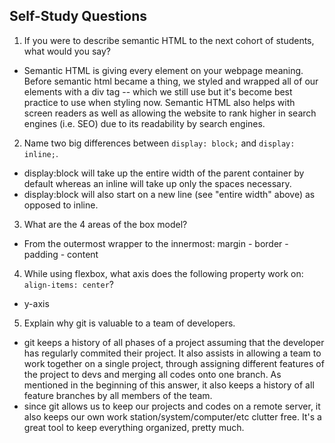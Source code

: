 
## Self-Study Questions


1. If you were to describe semantic HTML to the next cohort of students, what would you say?

- Semantic HTML is giving every element on your webpage meaning. Before semantic html became a thing, we styled and wrapped all of our elements with a div tag -- which we still use but it's become best practice to use when styling now. Semantic HTML also helps with screen readers as well as allowing the website to rank higher in search engines (i.e. SEO) due to its readability by search engines.

2. Name two big differences between ```display: block;``` and ```display: inline;```.

- display:block will take up the entire width of the parent container by default whereas an inline will take up only the spaces necessary.
- display:block will also start on a new line (see "entire width" above) as opposed to inline.

3. What are the 4 areas of the box model?
- From the outermost wrapper to the innermost: margin - border - padding - content

4. While using flexbox, what axis does the following property work on: ```align-items: center```?
- y-axis

5. Explain why git is valuable to a team of developers.
- git keeps a history of all phases of a project assuming that the developer has regularly commited their project. It also assists in allowing a team to work together on a single project, through assigning different features of the project to devs and merging all codes onto one branch. As mentioned in the beginning of this answer, it also keeps a history of all feature branches by all members of the team.
- since git allows us to keep our projects and codes on a remote server, it also keeps our own work station/system/computer/etc clutter free. It's a great tool to keep everything organized, pretty much.

